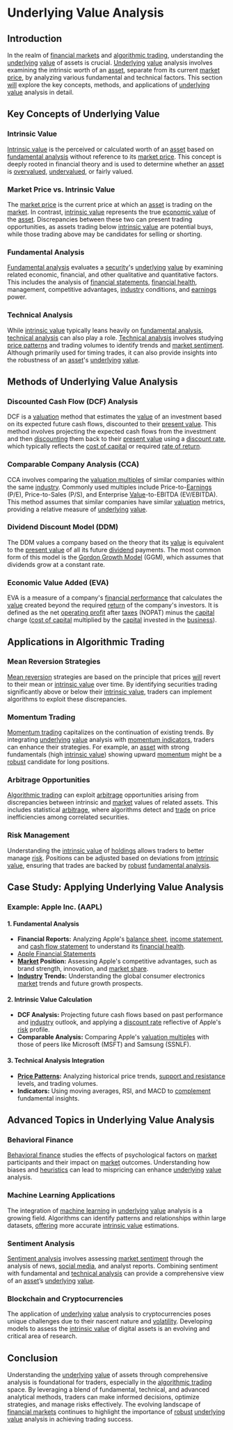 # Underlying Value Analysis

## Introduction
In the realm of [financial markets](../f/financial_market.md) and [algorithmic trading](../a/algorithmic_trading.md), understanding the [underlying](../u/underlying.md) [value](../v/value.md) of assets is crucial. [Underlying](../u/underlying.md) [value](../v/value.md) analysis involves examining the intrinsic worth of an [asset](../a/asset.md), separate from its current [market price](../m/market_price.md), by analyzing various fundamental and technical factors. This section [will](../w/will.md) explore the key concepts, methods, and applications of [underlying](../u/underlying.md) [value](../v/value.md) analysis in detail.

## Key Concepts of Underlying Value

### Intrinsic Value
[Intrinsic value](../i/intrinsic_value.md) is the perceived or calculated worth of an [asset](../a/asset.md) based on [fundamental analysis](../f/fundamental_analysis.md) without reference to its [market price](../m/market_price.md). This concept is deeply rooted in financial theory and is used to determine whether an [asset](../a/asset.md) is [overvalued](../o/overvalued.md), [undervalued](../u/undervalued.md), or fairly valued.

### Market Price vs. Intrinsic Value
The [market price](../m/market_price.md) is the current price at which an [asset](../a/asset.md) is trading on the [market](../m/market.md). In contrast, [intrinsic value](../i/intrinsic_value.md) represents the true [economic value](../e/economic_value.md) of the [asset](../a/asset.md). Discrepancies between these two can present trading opportunities, as assets trading below [intrinsic value](../i/intrinsic_value.md) are potential buys, while those trading above may be candidates for selling or shorting.

### Fundamental Analysis
[Fundamental analysis](../f/fundamental_analysis.md) evaluates a [security](../s/security.md)'s [underlying](../u/underlying.md) [value](../v/value.md) by examining related economic, financial, and other qualitative and quantitative factors. This includes the analysis of [financial statements](../f/financial_statements.md), [financial health](../f/financial_health.md), management, competitive advantages, [industry](../i/industry.md) conditions, and [earnings](../e/earnings.md) power.

### Technical Analysis
While [intrinsic value](../i/intrinsic_value.md) typically leans heavily on [fundamental analysis](../f/fundamental_analysis.md), [technical analysis](../t/technical_analysis.md) can also play a role. [Technical analysis](../t/technical_analysis.md) involves studying [price patterns](../p/price_patterns.md) and trading volumes to identify trends and [market sentiment](../m/market_sentiment.md). Although primarily used for timing trades, it can also provide insights into the robustness of an [asset](../a/asset.md)'s [underlying](../u/underlying.md) [value](../v/value.md).

## Methods of Underlying Value Analysis

### Discounted Cash Flow (DCF) Analysis
DCF is a [valuation](../v/valuation.md) method that estimates the [value](../v/value.md) of an investment based on its expected future cash flows, discounted to their [present value](../p/present_value.md). This method involves projecting the expected cash flows from the investment and then [discounting](../d/discounting.md) them back to their [present value](../p/present_value.md) using a [discount rate](../d/discount_rate.md), which typically reflects the [cost of capital](../c/cost_of_capital.md) or required [rate of return](../r/rate_of_return.md).

### Comparable Company Analysis (CCA)
CCA involves comparing the [valuation multiples](../v/valuation_multiples.md) of similar companies within the same [industry](../i/industry.md). Commonly used multiples include Price-to-[Earnings](../e/earnings.md) (P/E), Price-to-Sales (P/S), and Enterprise [Value](../v/value.md)-to-EBITDA (EV/EBITDA). This method assumes that similar companies have similar [valuation](../v/valuation.md) metrics, providing a relative measure of [underlying](../u/underlying.md) [value](../v/value.md).

### Dividend Discount Model (DDM)
The DDM values a company based on the theory that its [value](../v/value.md) is equivalent to the [present value](../p/present_value.md) of all its future [dividend](../d/dividend.md) payments. The most common form of this model is the [Gordon Growth Model](../g/gordon_growth_model.md) (GGM), which assumes that dividends grow at a constant rate.

### Economic Value Added (EVA)
EVA is a measure of a company's [financial performance](../f/financial_performance.md) that calculates the [value](../v/value.md) created beyond the required [return](../r/return.md) of the company's investors. It is defined as the net [operating profit](../o/operating_profit.md) after [taxes](../t/taxes.md) (NOPAT) minus the [capital](../c/capital.md) charge ([cost of capital](../c/cost_of_capital.md) multiplied by the [capital](../c/capital.md) invested in the [business](../b/business.md)).

## Applications in Algorithmic Trading

### Mean Reversion Strategies
[Mean reversion](../m/mean_reversion.md) strategies are based on the principle that prices [will](../w/will.md) revert to their mean or [intrinsic value](../i/intrinsic_value.md) over time. By identifying securities trading significantly above or below their [intrinsic value](../i/intrinsic_value.md), traders can implement algorithms to exploit these discrepancies.

### Momentum Trading
[Momentum trading](../m/momentum_trading.md) capitalizes on the continuation of existing trends. By integrating [underlying](../u/underlying.md) [value](../v/value.md) analysis with [momentum indicators](../m/momentum_indicators.md), traders can enhance their strategies. For example, an [asset](../a/asset.md) with strong fundamentals (high [intrinsic value](../i/intrinsic_value.md)) showing upward [momentum](../m/momentum.md) might be a [robust](../r/robust.md) candidate for long positions.

### Arbitrage Opportunities
[Algorithmic trading](../a/algorithmic_trading.md) can exploit [arbitrage](../a/arbitrage.md) opportunities arising from discrepancies between intrinsic and [market](../m/market.md) values of related assets. This includes statistical [arbitrage](../a/arbitrage.md), where algorithms detect and [trade](../t/trade.md) on price inefficiencies among correlated securities.

### Risk Management
Understanding the [intrinsic value](../i/intrinsic_value.md) of [holdings](../h/holdings.md) allows traders to better manage [risk](../r/risk.md). Positions can be adjusted based on deviations from [intrinsic value](../i/intrinsic_value.md), ensuring that trades are backed by [robust](../r/robust.md) [fundamental analysis](../f/fundamental_analysis.md).

## Case Study: Applying Underlying Value Analysis

### Example: Apple Inc. (AAPL)
#### 1. Fundamental Analysis
- **Financial Reports:** Analyzing Apple's [balance sheet](../b/balance_sheet.md), [income statement](../i/income_statement.md), and [cash flow statement](../c/cash_flow_statement.md) to understand its [financial health](../f/financial_health.md).
- [Apple Financial Statements](https://www.apple.com/investor/financials/)
- **[Market](../m/market.md) Position:** Assessing Apple's competitive advantages, such as brand strength, innovation, and [market share](../m/market_share.md).
- **[Industry](../i/industry.md) Trends:** Understanding the global consumer electronics [market](../m/market.md) trends and future growth prospects.

#### 2. Intrinsic Value Calculation
- **DCF Analysis:** Projecting future cash flows based on past performance and [industry](../i/industry.md) outlook, and applying a [discount rate](../d/discount_rate.md) reflective of Apple's [risk](../r/risk.md) profile.
- **Comparable Analysis:** Comparing Apple's [valuation multiples](../v/valuation_multiples.md) with those of peers like Microsoft (MSFT) and Samsung (SSNLF).

#### 3. Technical Analysis Integration
- **[Price Patterns](../p/price_patterns.md):** Analyzing historical price trends, [support and resistance](../s/support_and_resistance.md) levels, and trading volumes.
- **Indicators:** Using moving averages, RSI, and MACD to [complement](../c/complement.md) fundamental insights.

## Advanced Topics in Underlying Value Analysis

### Behavioral Finance
[Behavioral finance](../b/behavioral_finance.md) studies the effects of psychological factors on [market](../m/market.md) participants and their impact on [market](../m/market.md) outcomes. Understanding how biases and [heuristics](../h/heuristics.md) can lead to mispricing can enhance [underlying](../u/underlying.md) [value](../v/value.md) analysis.

### Machine Learning Applications
The integration of [machine learning](../m/machine_learning.md) in [underlying](../u/underlying.md) [value](../v/value.md) analysis is a growing field. Algorithms can identify patterns and relationships within large datasets, [offering](../o/offering.md) more accurate [intrinsic value](../i/intrinsic_value.md) estimations.

### Sentiment Analysis
[Sentiment analysis](../s/sentiment_analysis.md) involves assessing [market sentiment](../m/market_sentiment.md) through the analysis of news, [social media](../s/social_media.md), and analyst reports. Combining sentiment with fundamental and [technical analysis](../t/technical_analysis.md) can provide a comprehensive view of an [asset](../a/asset.md)’s [underlying](../u/underlying.md) [value](../v/value.md).

### Blockchain and Cryptocurrencies
The application of [underlying](../u/underlying.md) [value](../v/value.md) analysis to cryptocurrencies poses unique challenges due to their nascent nature and [volatility](../v/volatility.md). Developing models to assess the [intrinsic value](../i/intrinsic_value.md) of digital assets is an evolving and critical area of research.

## Conclusion
Understanding the [underlying](../u/underlying.md) [value](../v/value.md) of assets through comprehensive analysis is foundational for traders, especially in the [algorithmic trading](../a/algorithmic_trading.md) space. By leveraging a blend of fundamental, technical, and advanced analytical methods, traders can make informed decisions, optimize strategies, and manage risks effectively. The evolving landscape of [financial markets](../f/financial_market.md) continues to highlight the importance of [robust](../r/robust.md) [underlying](../u/underlying.md) [value](../v/value.md) analysis in achieving trading success.
